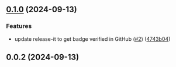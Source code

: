 

## [0.1.0](https://github.com/MinhOmega/npm-increaser-downloads/compare/v0.0.2...v0.1.0) (2024-09-13)


### Features

* update release-it to get badge verified in GitHub ([#2](https://github.com/MinhOmega/npm-increaser-downloads/issues/2)) ([4743b04](https://github.com/MinhOmega/npm-increaser-downloads/commit/4743b04e94f53f5bbe230d33541b75ed47176944))

## 0.0.2 (2024-09-13)
